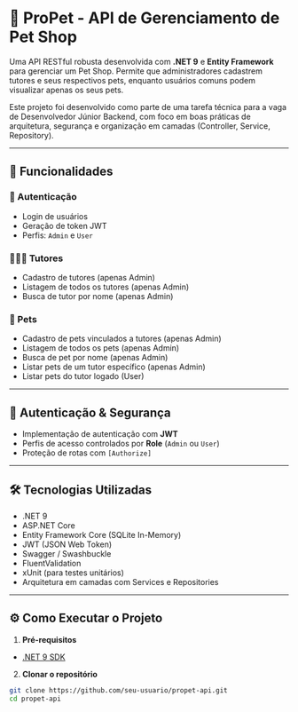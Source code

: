 # 🐶 ProPet - API de Gerenciamento de Pet Shop

Uma API RESTful robusta desenvolvida com **.NET 9** e **Entity Framework** para gerenciar um Pet Shop. Permite que administradores cadastrem tutores e seus respectivos pets, enquanto usuários comuns podem visualizar apenas os seus pets.

Este projeto foi desenvolvido como parte de uma tarefa técnica para a vaga de Desenvolvedor Júnior Backend, com foco em boas práticas de arquitetura, segurança e organização em camadas (Controller, Service, Repository).

---

## 🚀 Funcionalidades

### 👤 Autenticação

- Login de usuários
- Geração de token JWT
- Perfis: `Admin` e `User`

### 👨‍👩‍👧 Tutores

- Cadastro de tutores (apenas Admin)
- Listagem de todos os tutores (apenas Admin)
- Busca de tutor por nome (apenas Admin)

### 🐾 Pets

- Cadastro de pets vinculados a tutores (apenas Admin)
- Listagem de todos os pets (apenas Admin)
- Busca de pet por nome (apenas Admin)
- Listar pets de um tutor específico (apenas Admin)
- Listar pets do tutor logado (User)

---

## 🔐 Autenticação & Segurança

- Implementação de autenticação com **JWT**
- Perfis de acesso controlados por **Role** (`Admin` ou `User`)
- Proteção de rotas com `[Authorize]`

---

## 🛠️ Tecnologias Utilizadas

- .NET 9
- ASP.NET Core
- Entity Framework Core (SQLite In-Memory)
- JWT (JSON Web Token)
- Swagger / Swashbuckle
- FluentValidation
- xUnit (para testes unitários)
- Arquitetura em camadas com Services e Repositories

---

## ⚙️ Como Executar o Projeto

1. **Pré-requisitos**

- [.NET 9 SDK](https://dotnet.microsoft.com/en-us/download/dotnet/9.0)

2. **Clonar o repositório**

```bash
git clone https://github.com/seu-usuario/propet-api.git
cd propet-api
